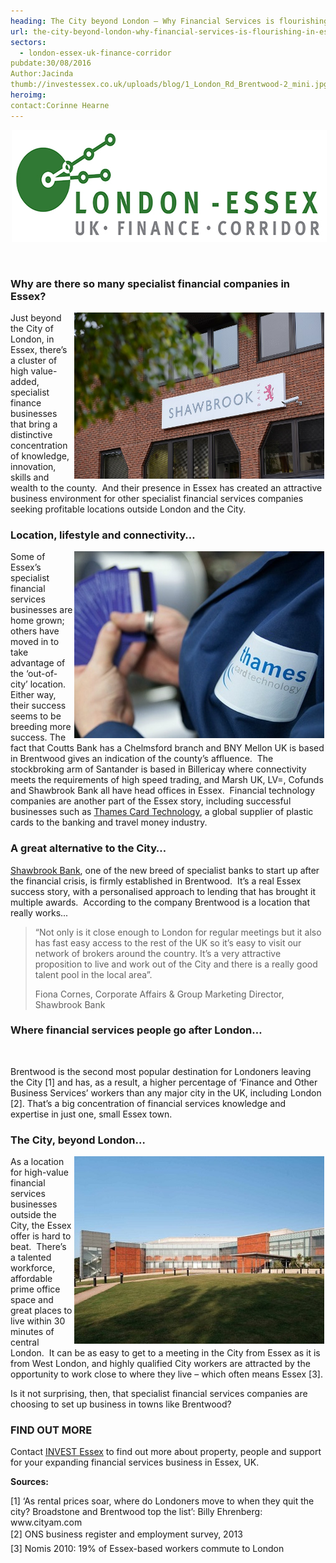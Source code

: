 ```yaml
---
heading: The City beyond London – Why Financial Services is flourishing in Essex
url: the-city-beyond-london-why-financial-services-is-flourishing-in-essex
sectors:
  - london-essex-uk-finance-corridor 
pubdate:30/08/2016
Author:Jacinda
thumb://investessex.co.uk/uploads/blog/1_London_Rd_Brentwood-2_mini.jpg
heroimg:
contact:Corinne Hearne
---
```

<p><img alt='London Essex UK Finance Corridor' src='../uploads/blog/LEFC_Icon_V2.0-META_RGB_600px_.jpg' style='width: 600px; height: 179px; margin-left: 2px; margin-right: 2px;'/></p><p> </p><h3>Why are there so many specialist financial companies in Essex?</h3><p><img alt='Shawbrook Bank' src='../uploads/blog/Shawbrook-Bank-700.jpg' style='line-height: 20.8px; width: 400px; margin-left: 2px; margin-right: 2px; float: right; height: 266px;'/></p><p>Just beyond the City of London, in Essex, there’s a cluster of high value-added, specialist finance businesses that bring a distinctive concentration of knowledge, innovation, skills and wealth to the county.  And their presence in Essex has created an attractive business environment for other specialist financial services companies seeking profitable locations outside London and the City.</p><h3>Location, lifestyle and connectivity…</h3><p><img alt='Thames Card Technology' src='../uploads/blog/Thames-Card-Technology_400.jpg' style='width: 400px; height: 299px; margin-left: 2px; margin-right: 2px; float: right;'/>Some of Essex’s specialist financial services businesses are home grown; others have moved in to take advantage of the ‘out-of-city’ location. Either way, their success seems to be breeding more success. The fact that Coutts Bank has a Chelmsford branch and BNY Mellon UK is based in Brentwood gives an indication of the county’s affluence.  The stockbroking arm of Santander is based in Billericay where connectivity meets the requirements of high speed trading, and Marsh UK, LV=, Cofunds and Shawbrook Bank all have head offices in Essex.  Financial technology companies are another part of the Essex story, including successful businesses such as <a href='thames-card-technology-wins-contract-to-produce-over-one-million-chip-payme#.V8bAxFsrLIU'>Thames Card Technology</a>, a global supplier of plastic cards to the banking and travel money industry.</p><h3>A great alternative to the City…</h3><p><a href='essex-based-bank-shawbrook-valued-at-725m#.V8bA-lsrLIU' target='_blank'>Shawbrook Bank</a>, one of the new breed of specialist banks to start up after the financial crisis, is firmly established in Brentwood.  It’s a real Essex success story, with a personalised approach to lending that has brought it multiple awards.  According to the company Brentwood is a location that really works...  </p><blockquote><p>“Not only is it close enough to London for regular meetings but it also has fast easy access to the rest of the UK so it’s easy to visit our network of brokers around the country. It’s a very attractive proposition to live and work out of the City and there is a really good talent pool in the local area”.</p><p>Fiona Cornes, Corporate Affairs &amp; Group Marketing Director, Shawbrook Bank</p></blockquote><h3>Where financial services people go after London…</h3><p> </p><p>Brentwood is the second most popular destination for Londoners leaving the City [1] and has, as a result, a higher percentage of ‘Finance and Other Business Services’ workers than any major city in the UK, including London [2]. That’s a big concentration of financial services knowledge and expertise in just one, small Essex town.</p><h3>The City, beyond London…</h3><p><img alt='London Road Brentwood Essex' src='../uploads/blog/1_London_Rd_Brentwood-6_400.jpg' style='line-height: 20.8px; width: 400px; height: 300px; margin-left: 2px; margin-right: 2px; float: right;'/></p><p>As a location for high-value financial services businesses outside the City, the Essex offer is hard to beat.  There’s a talented workforce, affordable prime office space and great places to live within 30 minutes of central London.  It can be as easy to get to a meeting in the City from Essex as it is from West London, and highly qualified City workers are attracted by the opportunity to work close to where they live – which often means Essex [3].</p><p>Is it not surprising, then, that specialist financial services companies are choosing to set up business in towns like Brentwood?</p><h3>FIND OUT MORE</h3><p>Contact <a href='http://www.investessex.co.uk/' target='_blank'>INVEST Essex</a> to find out more about property, people and support for your expanding financial services business in Essex, UK.</p><p><strong>Sources:</strong></p><p>[1] ‘As rental prices soar, where do Londoners move to when they quit the city? Broadstone and Brentwood top the list’: Billy Ehrenberg: www.cityam.com   <br/><span style='line-height: 1.6;'>[2] ONS business register and employment survey, 2013</span><br/><span style='line-height: 1.6;'>[3] Nomis 2010: 19% of Essex-based workers commute to London</span></p>